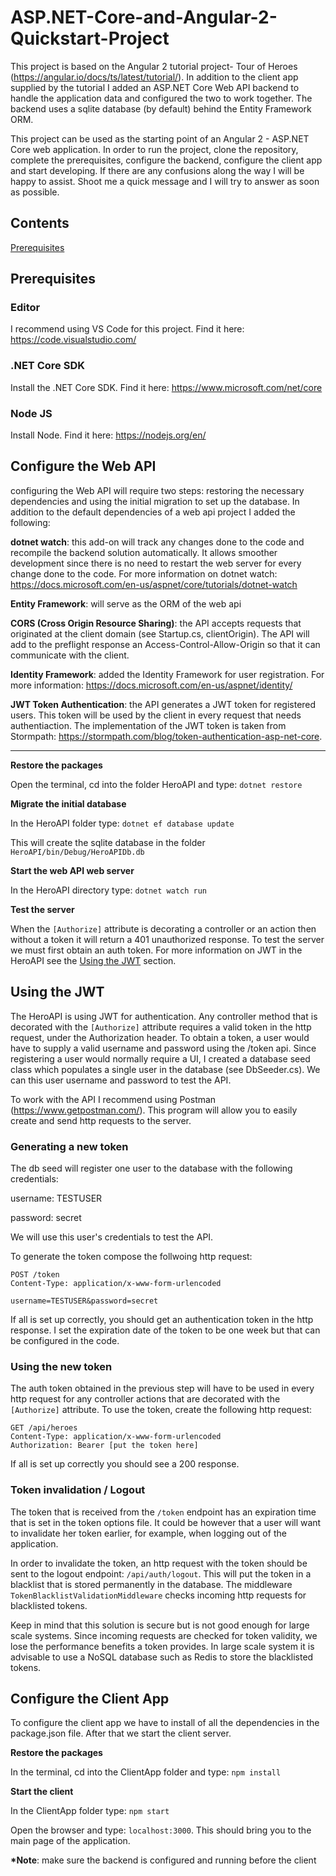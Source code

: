 # ASP.NET-Core-and-Angular-2-Quickstart-Project
This project is based on the Angular 2 tutorial project- Tour of Heroes (https://angular.io/docs/ts/latest/tutorial/). In addition to the client app supplied by the tutorial I added an ASP.NET Core Web API backend to handle the application data and configured the two to work together. The backend uses a sqlite database (by default) behind the Entity Framework ORM. 

This project can be used as the starting point of an Angular 2 - ASP.NET Core web application. In order to run the project, clone the repository, complete the prerequisites, configure the backend, configure the client app and start developing. If there are any confusions along the way I will be happy to assist. Shoot me a quick message and I will try to answer as soon as possible.  

## Contents

[Prerequisites](#prerequisites)

## Prerequisites

### Editor
I recommend using VS Code for this project. Find it here: https://code.visualstudio.com/

### .NET Core SDK
Install the .NET Core SDK. Find it here: https://www.microsoft.com/net/core

### Node JS
Install Node. Find it here: https://nodejs.org/en/


## Configure the Web API

configuring the Web API will require two steps: restoring the necessary dependencies and using the initial migration to set up the database. In addition to the default dependencies of a web api project I added the following:

**dotnet watch**: this add-on will track any changes done to the code and recompile the backend solution automatically. It allows smoother development since there is no need to restart the web server for every change done to the code. For more information on dotnet watch: https://docs.microsoft.com/en-us/aspnet/core/tutorials/dotnet-watch

**Entity Framework**: will serve as the ORM of the web api

**CORS (Cross Origin Resource Sharing)**: the API accepts requests that originated at the client domain (see Startup.cs, clientOrigin). The API will add to the preflight response an Access-Control-Allow-Origin so that it can communicate with the client.  

**Identity Framework**: added the Identity Framework for user registration. For more information: https://docs.microsoft.com/en-us/aspnet/identity/

**JWT Token Authentication**: the API generates a JWT token for registered users. This token will be used by the client in every request that needs authentiaction. The implementation of the JWT token is taken from Stormpath: https://stormpath.com/blog/token-authentication-asp-net-core.

---

__Restore the packages__

Open the terminal, cd into the folder HeroAPI and type: `dotnet restore`

__Migrate the initial database__

In the HeroAPI folder type: `dotnet ef database update`

This will create the sqlite database in the folder `HeroAPI/bin/Debug/HeroAPIDb.db`

__Start the web API web server__

In the HeroAPI directory type: `dotnet watch run`

__Test the server__

When the `[Authorize]` attribute is decorating a controller or an action then without a token it will return a 401 unauthorized response. To test the server we must first obtain an auth token. For more information on JWT in the HeroAPI see the [Using the JWT](#using-the-jwt) section.  


## Using the JWT

The HeroAPI is using JWT for authentication. Any controller method that is decorated with the `[Authorize]` attribute requires a valid token in the http request, under the Authorization header. To obtain a token, a user would have to supply a valid username and password using the /token api. Since registering a user would normally require a UI, I created a database seed class which populates a single user in the database (see DbSeeder.cs). We can this user username and password to test the API.

To work with the API I recommend using Postman (https://www.getpostman.com/). This program will allow you to easily create and send http requests to the server. 

### Generating a new token

The db seed will register one user to the database with the following credentials:

username: TESTUSER

password: secret

We will use this user's credentials to test the API. 

To generate the token compose the follwoing http request:

```
POST /token
Content-Type: application/x-www-form-urlencoded

username=TESTUSER&password=secret
```
If all is set up correctly, you should get an authentication token in the http response. I set the expiration date of the token to be one week but that can be configured in the code. 

### Using the new token

The auth token obtained in the previous step will have to be used in every http request for any controller actions that are decorated with the `[Authorize]` attribute. To use the token, create the following http request:

```
GET /api/heroes
Content-Type: application/x-www-form-urlencoded
Authorization: Bearer [put the token here]
```
If all is set up correctly you should see a 200 response.

### Token invalidation / Logout

The token that is received from the `/token` endpoint has an expiration time that is set in the token options file. It could be however that a user will want to invalidate her token earlier, for example, when logging out of the application. 

In order to invalidate the token, an http request with the token should be sent to the logout endpoint: `/api/auth/logout`. This will put the token in a blacklist that is stored permanently in the database. The middleware `TokenBlacklistValidationMiddleware` checks incoming http requests for blacklisted tokens. 

Keep in mind that this solution is secure but is not good enough for large scale systems. Since incoming requests are checked for token validity, we lose the performance benefits a token provides. In large scale system it is advisable to use a NoSQL database such as Redis to store the blacklisted tokens. 

## Configure the Client App

To configure the client app we have to install of all the dependencies in the package.json file. After that we start the client server.

__Restore the packages__

In the terminal, cd into the ClientApp folder and type: `npm install`

__Start the client__

In the ClientApp folder type: `npm start`

Open the browser and type: `localhost:3000`. This should bring you to the main page of the application. 

__*Note__: make sure the backend is configured and running before the client 




